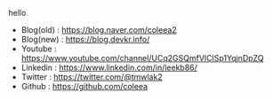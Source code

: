 hello  
  
* Blog(old) : https://blog.naver.com/coleea2
* Blog(new) : https://blog.devkr.info/
* Youtube : https://www.youtube.com/channel/UCq2GSQmfVIClSp1YqjnDpZQ  
* Linkedin : https://www.linkedin.com/in/leekb86/
* Twitter : https://twitter.com/@tmwlak2
* Github : https://github.com/coleea
